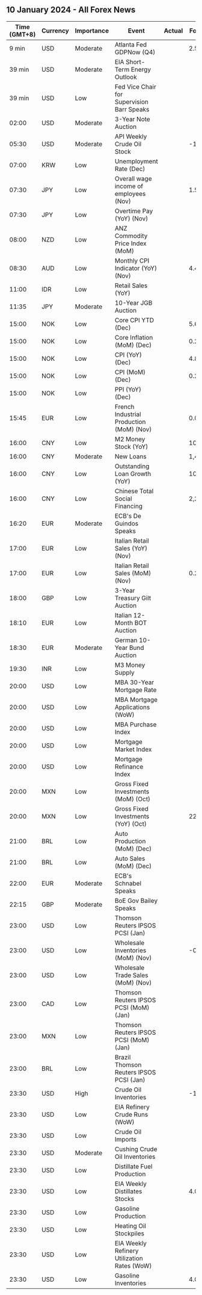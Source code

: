 ## 10 January 2024 - All Forex News

| Time (GMT+8) | Currency | Importance | Event | Actual | Forecast | Previous |
|------|----------|------------|-------|--------|----------|----------|
| 9 min | USD | Moderate | Atlanta Fed GDPNow (Q4) |  | 2.5% | 2.5% |
| 39 min | USD | Moderate | EIA Short-Term Energy Outlook |  |  |  |
| 39 min | USD | Low | Fed Vice Chair for Supervision Barr Speaks |  |  |  |
| 02:00 | USD | Moderate | 3-Year Note Auction |  |  | 4.490% |
| 05:30 | USD | Moderate | API Weekly Crude Oil Stock |  | -1.200M | -7.418M |
| 07:00 | KRW | Low | Unemployment Rate (Dec) |  |  | 2.8% |
| 07:30 | JPY | Low | Overall wage income of employees (Nov) |  | 1.5% | 1.5% |
| 07:30 | JPY | Low | Overtime Pay (YoY) (Nov) |  |  | -0.10% |
| 08:00 | NZD | Low | ANZ Commodity Price Index (MoM) |  |  | -1.3% |
| 08:30 | AUD | Low | Monthly CPI Indicator (YoY) (Nov) |  | 4.40% | 4.90% |
| 11:00 | IDR | Low | Retail Sales (YoY) |  |  | 2.4% |
| 11:35 | JPY | Moderate | 10-Year JGB Auction |  |  | 0.697% |
| 15:00 | NOK | Low | Core CPI YTD (Dec) |  | 5.6% | 5.8% |
| 15:00 | NOK | Low | Core Inflation (MoM) (Dec) |  | 0.2% | -0.2% |
| 15:00 | NOK | Low | CPI (YoY) (Dec) |  | 4.8% | 4.8% |
| 15:00 | NOK | Low | CPI (MoM) (Dec) |  | 0.2% | 0.5% |
| 15:00 | NOK | Low | PPI (YoY) (Dec) |  |  | -15.6% |
| 15:45 | EUR | Low | French Industrial Production (MoM) (Nov) |  | 0.0% | -0.3% |
| 16:00 | CNY | Low | M2 Money Stock (YoY) |  | 10.1% | 10.0% |
| 16:00 | CNY | Moderate | New Loans |  | 1,400.0B | 1,090.0B |
| 16:00 | CNY | Low | Outstanding Loan Growth (YoY) |  | 10.8% | 10.8% |
| 16:00 | CNY | Low | Chinese Total Social Financing |  | 2,200.0B | 2,450.0B |
| 16:20 | EUR | Moderate | ECB's De Guindos Speaks |  |  |  |
| 17:00 | EUR | Low | Italian Retail Sales (YoY) (Nov) |  |  | 0.3% |
| 17:00 | EUR | Low | Italian Retail Sales (MoM) (Nov) |  | 0.2% | 0.4% |
| 18:00 | GBP | Low | 3-Year Treasury Gilt Auction |  |  | 4.151% |
| 18:10 | EUR | Low | Italian 12-Month BOT Auction |  |  | 3.528% |
| 18:30 | EUR | Moderate | German 10-Year Bund Auction |  |  | 2.450% |
| 19:30 | INR | Low | M3 Money Supply |  |  | 11.6% |
| 20:00 | USD | Low | MBA 30-Year Mortgage Rate |  |  | 6.76% |
| 20:00 | USD | Low | MBA Mortgage Applications (WoW) |  |  | -10.7% |
| 20:00 | USD | Low | MBA Purchase Index |  |  | 140.7 |
| 20:00 | USD | Low | Mortgage Market Index |  |  | 173.5 |
| 20:00 | USD | Low | Mortgage Refinance Index |  |  | 358.2 |
| 20:00 | MXN | Low | Gross Fixed Investments (MoM) (Oct) |  |  | -1.50% |
| 20:00 | MXN | Low | Gross Fixed Investments (YoY) (Oct) |  | 22.80% | 21.90% |
| 21:00 | BRL | Low | Auto Production (MoM) (Dec) |  |  | 1.5% |
| 21:00 | BRL | Low | Auto Sales (MoM) (Dec) |  |  | -2.4% |
| 22:00 | EUR | Moderate | ECB's Schnabel Speaks |  |  |  |
| 22:15 | GBP | Moderate | BoE Gov Bailey Speaks |  |  |  |
| 23:00 | USD | Low | Thomson Reuters IPSOS PCSI (Jan) |  |  | 51.08 |
| 23:00 | USD | Low | Wholesale Inventories (MoM) (Nov) |  | -0.2% | -0.4% |
| 23:00 | USD | Low | Wholesale Trade Sales (MoM) (Nov) |  |  | -1.3% |
| 23:00 | CAD | Low | Thomson Reuters IPSOS PCSI (MoM) (Jan) |  |  | 46.57 |
| 23:00 | MXN | Low | Thomson Reuters IPSOS PCSI (MoM) (Jan) |  |  | 59.95 |
| 23:00 | BRL | Low | Brazil Thomson Reuters IPSOS PCSI (Jan) |  |  | 56.50 |
| 23:30 | USD | High | Crude Oil Inventories |  | -1.200M | -5.503M |
| 23:30 | USD | Low | EIA Refinery Crude Runs (WoW) |  |  | 0.121M |
| 23:30 | USD | Low | Crude Oil Imports |  |  | -0.758M |
| 23:30 | USD | Moderate | Cushing Crude Oil Inventories |  |  | 0.706M |
| 23:30 | USD | Low | Distillate Fuel Production |  |  | 0.115M |
| 23:30 | USD | Low | EIA Weekly Distillates Stocks |  | 4.000M | 10.090M |
| 23:30 | USD | Low | Gasoline Production |  |  | -1.275M |
| 23:30 | USD | Low | Heating Oil Stockpiles |  |  | -0.433M |
| 23:30 | USD | Low | EIA Weekly Refinery Utilization Rates (WoW) |  |  | 0.2% |
| 23:30 | USD | Low | Gasoline Inventories |  | 4.000M | 10.900M |
